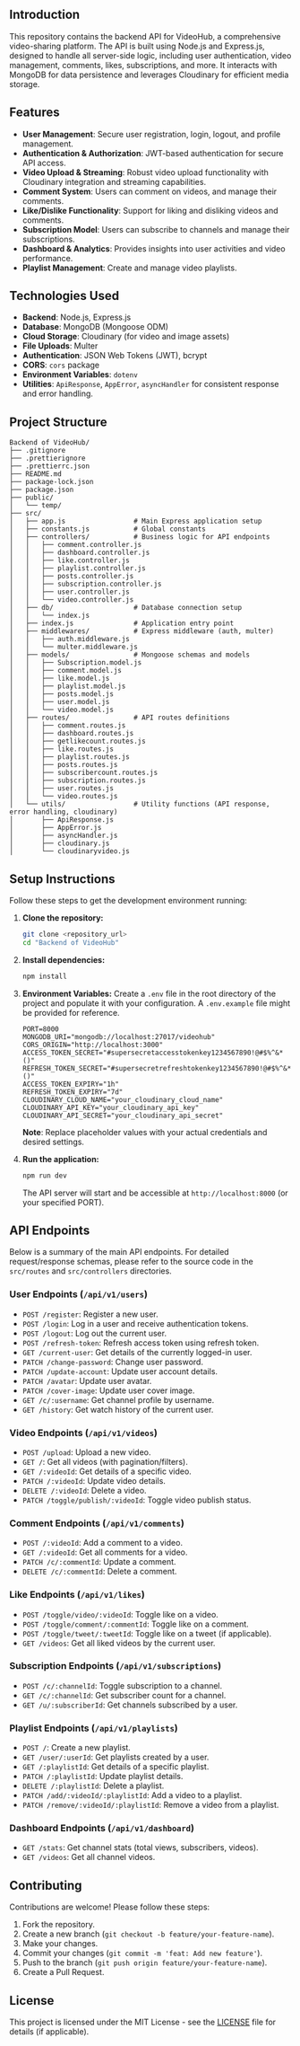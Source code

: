 

## Introduction

This repository contains the backend API for VideoHub, a comprehensive video-sharing platform. The API is built using Node.js and Express.js, designed to handle all server-side logic, including user authentication, video management, comments, likes, subscriptions, and more. It interacts with MongoDB for data persistence and leverages Cloudinary for efficient media storage.



## Features

-   **User Management**: Secure user registration, login, logout, and profile management.
-   **Authentication & Authorization**: JWT-based authentication for secure API access.
-   **Video Upload & Streaming**: Robust video upload functionality with Cloudinary integration and streaming capabilities.
-   **Comment System**: Users can comment on videos, and manage their comments.
-   **Like/Dislike Functionality**: Support for liking and disliking videos and comments.
-   **Subscription Model**: Users can subscribe to channels and manage their subscriptions.
-   **Dashboard & Analytics**: Provides insights into user activities and video performance.
-   **Playlist Management**: Create and manage video playlists.

## Technologies Used

-   **Backend**: Node.js, Express.js
-   **Database**: MongoDB (Mongoose ODM)
-   **Cloud Storage**: Cloudinary (for video and image assets)
-   **File Uploads**: Multer
-   **Authentication**: JSON Web Tokens (JWT), bcrypt
-   **CORS**: `cors` package
-   **Environment Variables**: `dotenv`
-   **Utilities**: `ApiResponse`, `AppError`, `asyncHandler` for consistent response and error handling.

## Project Structure

```
Backend of VideoHub/
├── .gitignore
├── .prettierignore
├── .prettierrc.json
├── README.md
├── package-lock.json
├── package.json
├── public/
│   └── temp/
├── src/
│   ├── app.js                 # Main Express application setup
│   ├── constants.js           # Global constants
│   ├── controllers/           # Business logic for API endpoints
│   │   ├── comment.controller.js
│   │   ├── dashboard.controller.js
│   │   ├── like.controller.js
│   │   ├── playlist.controller.js
│   │   ├── posts.controller.js
│   │   ├── subscription.controller.js
│   │   ├── user.controller.js
│   │   └── video.controller.js
│   ├── db/                    # Database connection setup
│   │   └── index.js
│   ├── index.js               # Application entry point
│   ├── middlewares/           # Express middleware (auth, multer)
│   │   ├── auth.middleware.js
│   │   └── multer.middleware.js
│   ├── models/                # Mongoose schemas and models
│   │   ├── Subscription.model.js
│   │   ├── comment.model.js
│   │   ├── like.model.js
│   │   ├── playlist.model.js
│   │   ├── posts.model.js
│   │   ├── user.model.js
│   │   └── video.model.js
│   ├── routes/                # API routes definitions
│   │   ├── comment.routes.js
│   │   ├── dashboard.routes.js
│   │   ├── getlikecount.routes.js
│   │   ├── like.routes.js
│   │   ├── playlist.routes.js
│   │   ├── posts.routes.js
│   │   ├── subscribercount.routes.js
│   │   ├── subscription.routes.js
│   │   ├── user.routes.js
│   │   └── video.routes.js
│   └── utils/                 # Utility functions (API response, error handling, cloudinary)
│       ├── ApiResponse.js
│       ├── AppError.js
│       ├── asyncHandler.js
│       ├── cloudinary.js
│       └── cloudinaryvideo.js
```

## Setup Instructions

Follow these steps to get the development environment running:

1.  **Clone the repository:**
    ```bash
    git clone <repository_url>
    cd "Backend of VideoHub"
    ```

2.  **Install dependencies:**
    ```bash
    npm install
    ```

3.  **Environment Variables:**
    Create a `.env` file in the root directory of the project and populate it with your configuration. A `.env.example` file might be provided for reference.

    ```env
    PORT=8000
    MONGODB_URI="mongodb://localhost:27017/videohub"
    CORS_ORIGIN="http://localhost:3000"
    ACCESS_TOKEN_SECRET="#supersecretaccesstokenkey1234567890!@#$%^&*()"
    REFRESH_TOKEN_SECRET="#supersecretrefreshtokenkey1234567890!@#$%^&*()"
    ACCESS_TOKEN_EXPIRY="1h"
    REFRESH_TOKEN_EXPIRY="7d"
    CLOUDINARY_CLOUD_NAME="your_cloudinary_cloud_name"
    CLOUDINARY_API_KEY="your_cloudinary_api_key"
    CLOUDINARY_API_SECRET="your_cloudinary_api_secret"
    ```
    **Note**: Replace placeholder values with your actual credentials and desired settings.

4.  **Run the application:**
    ```bash
    npm run dev
    ```
    The API server will start and be accessible at `http://localhost:8000` (or your specified PORT).

## API Endpoints

Below is a summary of the main API endpoints. For detailed request/response schemas, please refer to the source code in the `src/routes` and `src/controllers` directories.

### User Endpoints (`/api/v1/users`)

-   `POST /register`: Register a new user.
-   `POST /login`: Log in a user and receive authentication tokens.
-   `POST /logout`: Log out the current user.
-   `POST /refresh-token`: Refresh access token using refresh token.
-   `GET /current-user`: Get details of the currently logged-in user.
-   `PATCH /change-password`: Change user password.
-   `PATCH /update-account`: Update user account details.
-   `PATCH /avatar`: Update user avatar.
-   `PATCH /cover-image`: Update user cover image.
-   `GET /c/:username`: Get channel profile by username.
-   `GET /history`: Get watch history of the current user.

### Video Endpoints (`/api/v1/videos`)

-   `POST /upload`: Upload a new video.
-   `GET /`: Get all videos (with pagination/filters).
-   `GET /:videoId`: Get details of a specific video.
-   `PATCH /:videoId`: Update video details.
-   `DELETE /:videoId`: Delete a video.
-   `PATCH /toggle/publish/:videoId`: Toggle video publish status.

### Comment Endpoints (`/api/v1/comments`)

-   `POST /:videoId`: Add a comment to a video.
-   `GET /:videoId`: Get all comments for a video.
-   `PATCH /c/:commentId`: Update a comment.
-   `DELETE /c/:commentId`: Delete a comment.

### Like Endpoints (`/api/v1/likes`)

-   `POST /toggle/video/:videoId`: Toggle like on a video.
-   `POST /toggle/comment/:commentId`: Toggle like on a comment.
-   `POST /toggle/tweet/:tweetId`: Toggle like on a tweet (if applicable).
-   `GET /videos`: Get all liked videos by the current user.

### Subscription Endpoints (`/api/v1/subscriptions`)

-   `POST /c/:channelId`: Toggle subscription to a channel.
-   `GET /c/:channelId`: Get subscriber count for a channel.
-   `GET /u/:subscriberId`: Get channels subscribed by a user.

### Playlist Endpoints (`/api/v1/playlists`)

-   `POST /`: Create a new playlist.
-   `GET /user/:userId`: Get playlists created by a user.
-   `GET /:playlistId`: Get details of a specific playlist.
-   `PATCH /:playlistId`: Update playlist details.
-   `DELETE /:playlistId`: Delete a playlist.
-   `PATCH /add/:videoId/:playlistId`: Add a video to a playlist.
-   `PATCH /remove/:videoId/:playlistId`: Remove a video from a playlist.

### Dashboard Endpoints (`/api/v1/dashboard`)

-   `GET /stats`: Get channel stats (total views, subscribers, videos).
-   `GET /videos`: Get all channel videos.

## Contributing

Contributions are welcome! Please follow these steps:

1.  Fork the repository.
2.  Create a new branch (`git checkout -b feature/your-feature-name`).
3.  Make your changes.
4.  Commit your changes (`git commit -m 'feat: Add new feature'`).
5.  Push to the branch (`git push origin feature/your-feature-name`).
6.  Create a Pull Request.

## License

This project is licensed under the MIT License - see the [LICENSE](LICENSE) file for details (if applicable).
